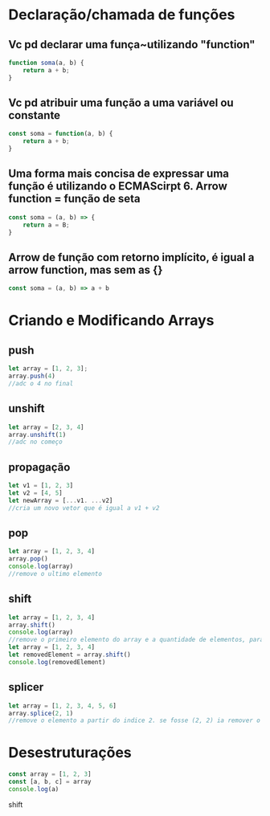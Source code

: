 # Declaração/chamada de funções
## Vc pd declarar uma funça~utilizando "function"

```javascript
function soma(a, b) {
    return a + b;
}
```

## Vc pd atribuir uma função a uma variável ou constante

```javascript
const soma = function(a, b) {
    return a + b;
}
```
## Uma forma mais concisa de expressar uma função é utilizando  o ECMAScirpt 6. Arrow function = função de seta

```javascript
const soma = (a, b) => {
    return a = B;
}

```

## Arrow de função com retorno implícito, é igual a arrow function, mas sem as {}

```javascript
const soma = (a, b) => a + b

```

# Criando e Modificando Arrays 

## push

```javascript
let array = [1, 2, 3];
array.push(4)
//adc o 4 no final
```

## unshift 

```javascript
let array = [2, 3, 4]
array.unshift(1)
//adc no começo
```

## propagação
```javascript
let v1 = [1, 2, 3]
let v2 = [4, 5]
let newArray = [...v1. ...v2]
//cria um novo vetor que é igual a v1 + v2
```

## pop 
```javascript
let array = [1, 2, 3, 4]
array.pop()
console.log(array)
//remove o ultimo elemento
```

## shift 
```javascript
let array = [1, 2, 3, 4]
array.shift()
console.log(array)
//remove o primeiro elemento do array e a quantidade de elementos, para tirar a quantidade, da pra fazer assim
let array = [1, 2, 3, 4]
let removedElement = array.shift()
console.log(removedElement)
```
## splicer
```javascript
let array = [1, 2, 3, 4, 5, 6]
array.splice(2, 1)
//remove o elemento a partir do indice 2. se fosse (2, 2) ia remover o 4 e o 5
```

# Desestruturações
 ```javascript
const array = [1, 2, 3]
const [a, b, c] = array
console.log(a)
```

shift